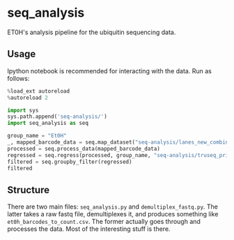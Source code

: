 # seq_analysis

ET0H's analysis pipeline for the ubiquitin sequencing data. 

## Usage

Ipython notebook is recommended for interacting with the data. Run as
follows:

```python
%load_ext autoreload
%autoreload 2

import sys
sys.path.append('seq-analysis/')
import seq_analysis as seq

group_name = "Et0H"
_, mapped_barcode_data = seq.map_dataset("seq-analysis/lanes_new_combined.fastq.h5", group_name)
processed = seq.process_data(mapped_barcode_data)
regressed = seq.regress(processed, group_name, "seq-analysis/truseq_primers.csv")
filtered = seq.groupby_filter(regressed)
filtered
```

## Structure

There are two main files: `seq_analysis.py` and `demultiplex_fastq.py`.
The latter takes a raw fastq file, demultiplexes it, and produces
something like `et0h_barcodes_to_count.csv`. The former actually goes
through and processes the data. Most of the interesting stuff is there.
